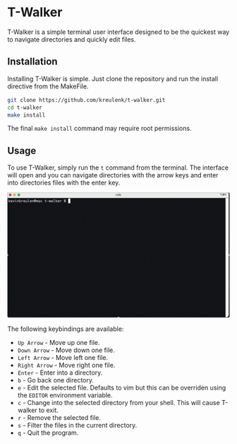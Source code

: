 # T-Walker

T-Walker is a simple terminal user interface designed to be the quickest way to navigate directories and quickly edit files.

## Installation
Installing T-Walker is simple. Just clone the repository and run the install directive from the MakeFile.

```bash
git clone https://github.com/kreulenk/t-walker.git
cd t-walker
make install
```

The final `make install` command may require root permissions.

## Usage
To use T-Walker, simply run the `t` command from the terminal. The interface will open and you can navigate directories
with the arrow keys and enter into directories files with the enter key.

![demo.gif](./docs/assets/demo.gif)


The following keybindings are available:
- `Up Arrow` - Move up one file.
- `Down Arrow` - Move down one file.
- `Left Arrow` - Move left one file.
- `Right Arrow` - Move right one file.
- `Enter` - Enter into a directory.
- `b` - Go back one directory.
- `e` - Edit the selected file. Defaults to vim but this can be overriden using the `EDITOR` environment variable.
- `c` - Change into the selected directory from your shell. This will cause T-walker to exit.
- `r` - Remove the selected file.
- `s` - Filter the files in the current directory.
- `q` - Quit the program.